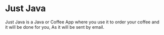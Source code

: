 # Just Java #
Just Java is a Java or Coffee App where you use it to order your coffee and it will be done for you, As it will be sent by email.
